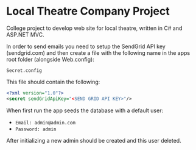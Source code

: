 # Local Theatre Company Project

College project to develop web site for local theatre, written in C# and ASP.NET MVC. 

In order to send emails you need to setup the SendGrid API key (sendgrid.com) and then create a file with the following name in the apps root folder (alongside Web.config):

`Secret.config`

This file should contain the following:

```XML
<?xml version="1.0"?>
<secret sendGridApiKey="<SEND GRID API KEY>"/>
```

When first run the app seeds the database with a default user:

* `Email: admin@admin.com`
* `Password: admin`

After initializing a new admin should be created and this user deleted.
